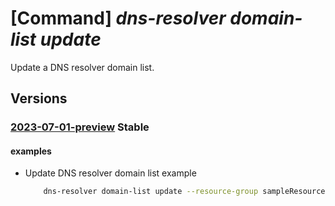 # [Command] _dns-resolver domain-list update_

Update a DNS resolver domain list.

## Versions

### [2023-07-01-preview](/Resources/mgmt-plane/L3N1YnNjcmlwdGlvbnMve30vcmVzb3VyY2Vncm91cHMve30vcHJvdmlkZXJzL21pY3Jvc29mdC5uZXR3b3JrL2Ruc3Jlc29sdmVyZG9tYWlubGlzdHMve30=/2023-07-01-preview.xml) **Stable**

<!-- mgmt-plane /subscriptions/{}/resourcegroups/{}/providers/microsoft.network/dnsresolverdomainlists/{} 2023-07-01-preview -->

#### examples

- Update DNS resolver domain list example
    ```bash
        dns-resolver domain-list update --resource-group sampleResourceGroup --dns-resolver-domain-list-name sampleDnsResolverDomainList --location westus2 --tags "{key1:value1}" --domains "[contoso.com]"
    ```
